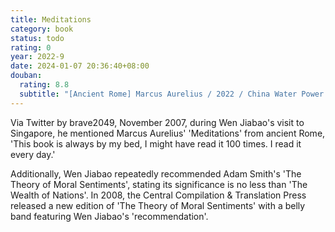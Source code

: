 ```yaml
---
title: Meditations
category: book
status: todo
rating: 0
year: 2022-9
date: 2024-01-07 20:36:40+08:00
douban:
  rating: 8.8
  subtitle: "[Ancient Rome] Marcus Aurelius / 2022 / China Water Power Press"
---
```


Via Twitter by brave2049, November 2007, during Wen Jiabao's visit to Singapore, he mentioned Marcus Aurelius' 'Meditations' from ancient Rome, 'This book is always by my bed, I might have read it 100 times. I read it every day.'

Additionally, Wen Jiabao repeatedly recommended Adam Smith's 'The Theory of Moral Sentiments', stating its significance is no less than 'The Wealth of Nations'. In 2008, the Central Compilation & Translation Press released a new edition of 'The Theory of Moral Sentiments' with a belly band featuring Wen Jiabao's 'recommendation'.
